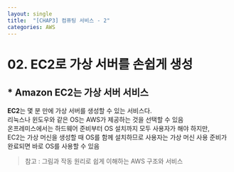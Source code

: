 ```yaml
---
layout: single
title:  "[CHAP3] 컴퓨팅 서비스 - 2"
categories: AWS
---
```


# 02. EC2로 가상 서버를 손쉽게 생성

## * Amazon EC2는 가상 서버 서비스

**EC2**는 몇 분 만에 가상 서버를 생성할 수 있는 서비스다.  
리눅스나 윈도우와 같은 OS는 AWS가 제공하는 것을 선택할 수 있음  
온프레미스에서는 하드웨어 준비부터 OS 설치까지 모두 사용자가 해야 하지만,  
EC2는 가상 머신을 생성할 때 OS를 함께 설치하므로 사용자는 가상 머신 사용 준비가 완료되면 바로 OS를 사용할 수 있음  


> 참고 : 그림과 작동 원리로 쉽게 이해하는 AWS 구조와 서비스